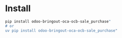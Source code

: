 # Install

```bash
pip install odoo-bringout-oca-ocb-sale_purchase"
# or
uv pip install odoo-bringout-oca-ocb-sale_purchase"
```
